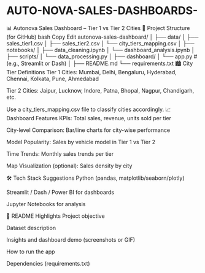 # AUTO-NOVA-SALES-DASHBOARDS-
📊 Autonova Sales Dashboard – Tier 1 vs Tier 2 Cities
🔧 Project Structure (for GitHub)
bash
Copy
Edit
autonova-sales-dashboard/
│
├── data/
│   ├── sales_tier1.csv
│   ├── sales_tier2.csv
│   └── city_tiers_mapping.csv
│
├── notebooks/
│   ├── data_cleaning.ipynb
│   └── dashboard_analysis.ipynb
│
├── scripts/
│   └── data_processing.py
│
├── dashboard/
│   └── app.py   # (e.g., Streamlit or Dash)
│
├── README.md
└── requirements.txt
🏙️ City Tier Definitions
Tier 1 Cities: Mumbai, Delhi, Bengaluru, Hyderabad, Chennai, Kolkata, Pune, Ahmedabad

Tier 2 Cities: Jaipur, Lucknow, Indore, Patna, Bhopal, Nagpur, Chandigarh, etc.

Use a city_tiers_mapping.csv file to classify cities accordingly.
📈 Dashboard Features
KPIs: Total sales, revenue, units sold per tier

City-level Comparison: Bar/line charts for city-wise performance

Model Popularity: Sales by vehicle model in Tier 1 vs Tier 2

Time Trends: Monthly sales trends per tier

Map Visualization (optional): Sales density by city

🛠️ Tech Stack Suggestions
Python (pandas, matplotlib/seaborn/plotly)

Streamlit / Dash / Power BI for dashboards

Jupyter Notebooks for analysis

📄 README Highlights
Project objective

Dataset description

Insights and dashboard demo (screenshots or GIF)


How to run the app

Dependencies (requirements.txt)


